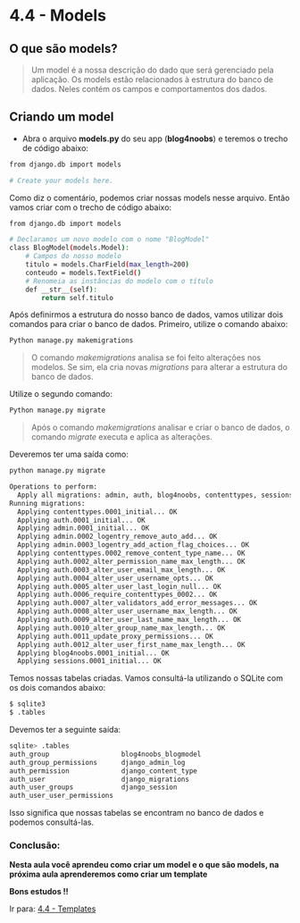 # 4.4 - Models

## O que são models?

> Um model é a nossa descrição do dado que será gerenciado pela aplicação.
> Os models estão relacionados à estrutura do banco de dados. Neles contém os campos e comportamentos dos dados.

## Criando um model

- Abra o arquivo **models.py** do seu app (**blog4noobs**) e teremos o trecho de código abaixo:

```bash
from django.db import models

# Create your models here.
```

Como diz o comentário, podemos criar nossas models nesse arquivo. Então vamos criar com o trecho de código abaixo:

```bash
from django.db import models

# Declaramos um novo modelo com o nome "BlogModel"
class BlogModel(models.Model):
    # Campos do nosso modelo
    titulo = models.CharField(max_length=200)
    conteudo = models.TextField()
    # Renomeia as instâncias do modelo com o título
    def __str__(self):
        return self.titulo
```

Após definirmos a estrutura do nosso banco de dados, vamos utilizar dois comandos para criar o banco de dados.
Primeiro, utilize o comando abaixo:

```bash
Python manage.py makemigrations
```

> O comando *makemigrations* analisa se foi feito alterações nos modelos. Se sim, ela cria novas *migrations* para
> alterar a estrutura do banco de dados.

Utilize o segundo comando:

```bash
Python manage.py migrate
```

> Após o comando *makemigrations* analisar e criar o banco de dados, o comando *migrate* executa e aplica as alterações.

Deveremos ter uma saída como:

```bash
python manage.py migrate

Operations to perform:
  Apply all migrations: admin, auth, blog4noobs, contenttypes, sessions
Running migrations:
  Applying contenttypes.0001_initial... OK
  Applying auth.0001_initial... OK
  Applying admin.0001_initial... OK
  Applying admin.0002_logentry_remove_auto_add... OK
  Applying admin.0003_logentry_add_action_flag_choices... OK
  Applying contenttypes.0002_remove_content_type_name... OK
  Applying auth.0002_alter_permission_name_max_length... OK
  Applying auth.0003_alter_user_email_max_length... OK
  Applying auth.0004_alter_user_username_opts... OK
  Applying auth.0005_alter_user_last_login_null... OK
  Applying auth.0006_require_contenttypes_0002... OK
  Applying auth.0007_alter_validators_add_error_messages... OK
  Applying auth.0008_alter_user_username_max_length... OK
  Applying auth.0009_alter_user_last_name_max_length... OK
  Applying auth.0010_alter_group_name_max_length... OK
  Applying auth.0011_update_proxy_permissions... OK
  Applying auth.0012_alter_user_first_name_max_length... OK
  Applying blog4noobs.0001_initial... OK
  Applying sessions.0001_initial... OK
```

Temos nossas tabelas criadas. Vamos consultá-la utilizando o SQLite com os dois comandos abaixo:

```bash
$ sqlite3
$ .tables
```

Devemos ter a seguinte saída:

```bash
sqlite> .tables
auth_group                  blog4noobs_blogmodel
auth_group_permissions      django_admin_log
auth_permission             django_content_type
auth_user                   django_migrations
auth_user_groups            django_session
auth_user_user_permissions
```

Isso significa que nossas tabelas se encontram no banco de dados e podemos consultá-las.

### Conclusão:

**Nesta aula você aprendeu como criar um model e o que são models, na próxima aula aprenderemos como criar um template**

**Bons estudos !!**

Ir para: [4.4 - Templates](5-Templates.md)